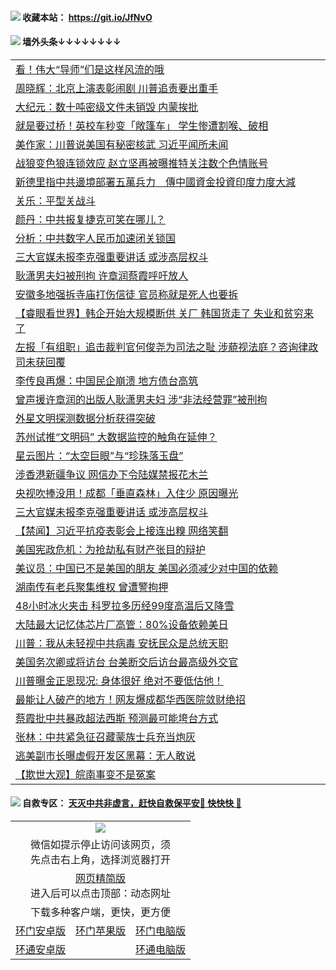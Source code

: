  #### <img src="https://img.icons8.com/color/48/000000/check-all.png"/> 收藏本站： https://git.io/JfNvO 


 #### <img src="https://img.icons8.com/color/48/000000/check-all.png"/> 墙外头条↓↓↓↓↓↓↓↓ 
<table>  
<tr><td colspan="2" align="left"><a href="https://dwkts8awlbkd7.cloudfront.net/?name=c1222274&key=jdhvxawhshihitwk&from=gy1">看！伟大“导师”们是这样风流的哦</a></td></tr>
<tr><td colspan="2" align="left"><a href="https://dwkts8awlbkd7.cloudfront.net/?name=c1222271&key=jdhvxawhshihitwk&from=gy1">周晓辉：北京上演表彰闹剧 川普追责要出重手</a></td></tr>
<tr><td colspan="2" align="left"><a href="https://dwkts8awlbkd7.cloudfront.net/?name=c1222260&key=jdhvxawhshihitwk&from=gy1">大纪元：数十吨密级文件未销毁 内蒙挨批</a></td></tr>
<tr><td colspan="2" align="left"><a href="https://dwkts8awlbkd7.cloudfront.net/?name=c1222273&key=jdhvxawhshihitwk&from=gy1">就是要过桥！英校车秒变「敞篷车」 学生惨遭割喉、破相</a></td></tr>
<tr><td colspan="2" align="left"><a href="https://dwkts8awlbkd7.cloudfront.net/?name=c1222259&key=jdhvxawhshihitwk&from=gy1">美作家：川普说美国有秘密核武 习近平闻所未闻</a></td></tr>
<tr><td colspan="2" align="left"><a href="https://dwkts8awlbkd7.cloudfront.net/?name=c1222248&key=jdhvxawhshihitwk&from=gy1">战狼变色狼连锁效应 赵立坚再被曝推特关注数个色情账号</a></td></tr>
<tr><td colspan="2" align="left"><a href="https://dwkts8awlbkd7.cloudfront.net/?name=c1222263&key=jdhvxawhshihitwk&from=gy1">新德里指中共邊境部署五萬兵力　傳中國資金投資印度力度大減</a></td></tr>
<tr><td colspan="2" align="left"><a href="https://dwkts8awlbkd7.cloudfront.net/?name=c1222272&key=jdhvxawhshihitwk&from=gy1">关乐：平型关战斗</a></td></tr>
<tr><td colspan="2" align="left"><a href="https://dwkts8awlbkd7.cloudfront.net/?name=c1222230&key=jdhvxawhshihitwk&from=gy1">颜丹：中共报复捷克可笑在哪儿？</a></td></tr>
<tr><td colspan="2" align="left"><a href="https://dwkts8awlbkd7.cloudfront.net/?name=c1222270&key=jdhvxawhshihitwk&from=gy1">分析：中共数字人民币加速闭关锁国</a></td></tr>
<tr><td colspan="2" align="left"><a href="https://dwkts8awlbkd7.cloudfront.net/?name=c1222219&key=jdhvxawhshihitwk&from=gy1">三大官媒未报李克强重要讲话 或涉高层权斗</a></td></tr>
<tr><td colspan="2" align="left"><a href="https://dwkts8awlbkd7.cloudfront.net/?name=c1222202&key=jdhvxawhshihitwk&from=gy1">耿潇男夫妇被刑拘 许章润蔡霞呼吁放人</a></td></tr>
<tr><td colspan="2" align="left"><a href="https://dwkts8awlbkd7.cloudfront.net/?name=c1222257&key=jdhvxawhshihitwk&from=gy1">安徽多地强拆寺庙打伤信徒 官员称就是死人也要拆</a></td></tr>
<tr><td colspan="2" align="left"><a href="https://dwkts8awlbkd7.cloudfront.net/?name=c1222209&key=jdhvxawhshihitwk&from=gy1">【睿眼看世界】韩企开始大规模断供 关厂 韩国货走了 失业和贫穷来了</a></td></tr>
<tr><td colspan="2" align="left"><a href="https://dwkts8awlbkd7.cloudfront.net/?name=c1222262&key=jdhvxawhshihitwk&from=gy1">左报「有组职」追击裁判官何俊尧为司法之耻 涉藐视法庭？咨询律政司未获回覆</a></td></tr>
<tr><td colspan="2" align="left"><a href="https://dwkts8awlbkd7.cloudfront.net/?name=c1222223&key=jdhvxawhshihitwk&from=gy1">李传良再爆：中国民企崩溃 地方债台高筑</a></td></tr>
<tr><td colspan="2" align="left"><a href="https://dwkts8awlbkd7.cloudfront.net/?name=c1222204&key=jdhvxawhshihitwk&from=gy1">曾声援许章润的出版人耿潇男夫妇 涉“非法经营罪”被刑拘</a></td></tr>
<tr><td colspan="2" align="left"><a href="https://dwkts8awlbkd7.cloudfront.net/?name=c1222241&key=jdhvxawhshihitwk&from=gy1">外星文明探测数据分析获得突破</a></td></tr>
<tr><td colspan="2" align="left"><a href="https://dwkts8awlbkd7.cloudfront.net/?name=c1222200&key=jdhvxawhshihitwk&from=gy1">苏州试推“文明码” 大数据监控的触角在延伸？</a></td></tr>
<tr><td colspan="2" align="left"><a href="https://dwkts8awlbkd7.cloudfront.net/?name=c1222243&key=jdhvxawhshihitwk&from=gy1">星云图片：“太空巨眼”与“珍珠落玉盘”</a></td></tr>
<tr><td colspan="2" align="left"><a href="https://dwkts8awlbkd7.cloudfront.net/?name=c1222269&key=jdhvxawhshihitwk&from=gy1">涉香港新疆争议 网信办下令陆媒禁报花木兰</a></td></tr>
<tr><td colspan="2" align="left"><a href="https://dwkts8awlbkd7.cloudfront.net/?name=c1222255&key=jdhvxawhshihitwk&from=gy1">央视吹捧没用！成都「垂直森林」入住少 原因曝光</a></td></tr>
<tr><td colspan="2" align="left"><a href="https://dwkts8awlbkd7.cloudfront.net/?name=c1222238&key=jdhvxawhshihitwk&from=gy1">三大官媒未报李克强重要讲话 或涉高层权斗</a></td></tr>
<tr><td colspan="2" align="left"><a href="https://dwkts8awlbkd7.cloudfront.net/?name=c1222278&key=jdhvxawhshihitwk&from=gy1">【禁闻】习近平抗疫表彰会上接连出糗 网络笑翻</a></td></tr>
<tr><td colspan="2" align="left"><a href="https://dwkts8awlbkd7.cloudfront.net/?name=c1222226&key=jdhvxawhshihitwk&from=gy1">美国宪政危机：为抢劫私有财产张目的辩护</a></td></tr>
<tr><td colspan="2" align="left"><a href="https://dwkts8awlbkd7.cloudfront.net/?name=c1222261&key=jdhvxawhshihitwk&from=gy1">美议员：中国已不是美国的朋友 美国必须减少对中国的依赖</a></td></tr>
<tr><td colspan="2" align="left"><a href="https://dwkts8awlbkd7.cloudfront.net/?name=c1222213&key=jdhvxawhshihitwk&from=gy1">湖南传有老兵聚集维权 曾遭警拘押</a></td></tr>
<tr><td colspan="2" align="left"><a href="https://dwkts8awlbkd7.cloudfront.net/?name=c1222236&key=jdhvxawhshihitwk&from=gy1">48小时冰火夹击 科罗拉多历经99度高温后又降雪</a></td></tr>
<tr><td colspan="2" align="left"><a href="https://dwkts8awlbkd7.cloudfront.net/?name=c1222220&key=jdhvxawhshihitwk&from=gy1">大陆最大记忆体芯片厂高管：80%设备依赖美日</a></td></tr>
<tr><td colspan="2" align="left"><a href="https://dwkts8awlbkd7.cloudfront.net/?name=c1222258&key=jdhvxawhshihitwk&from=gy1">川普：我从未轻视中共病毒 安抚民众是总统天职</a></td></tr>
<tr><td colspan="2" align="left"><a href="https://dwkts8awlbkd7.cloudfront.net/?name=c1222210&key=jdhvxawhshihitwk&from=gy1">美国务次卿或将访台 台美断交后访台最高级外交官</a></td></tr>
<tr><td colspan="2" align="left"><a href="https://dwkts8awlbkd7.cloudfront.net/?name=c1222234&key=jdhvxawhshihitwk&from=gy1">川普曝金正恩现况: 身体很好 绝对不要低估他！</a></td></tr>
<tr><td colspan="2" align="left"><a href="https://dwkts8awlbkd7.cloudfront.net/?name=c1222256&key=jdhvxawhshihitwk&from=gy1">最能让人破产的地方！网友爆成都华西医院敛财绝招</a></td></tr>
<tr><td colspan="2" align="left"><a href="https://dwkts8awlbkd7.cloudfront.net/?name=c1222268&key=jdhvxawhshihitwk&from=gy1">蔡霞批中共暴政超法西斯 预测最可能垮台方式</a></td></tr>
<tr><td colspan="2" align="left"><a href="https://dwkts8awlbkd7.cloudfront.net/?name=c1222228&key=jdhvxawhshihitwk&from=gy1">张林：中共紧急征召藏蒙族士兵充当炮灰</a></td></tr>
<tr><td colspan="2" align="left"><a href="https://dwkts8awlbkd7.cloudfront.net/?name=c1222281&key=jdhvxawhshihitwk&from=gy1">逃美副市长曝虚假开发区黑幕：无人敢说</a></td></tr>
<tr><td colspan="2" align="left"><a href="https://dwkts8awlbkd7.cloudfront.net/?name=c1222282&key=jdhvxawhshihitwk&from=gy1">【欺世大观】皖南事变不是冤案</a></td></tr>

  </table>
  
  
 #### <img src="https://img.icons8.com/color/48/000000/check-all.png"/> 自救专区： [天灭中共非虚言，赶快自救保平安🍎 快快快 📩](https://github.com/pwgy/td/blob/master/README.md)
  
  <table>
  <tr>
    <td colspan="3" align="center"><img src="https://cdn.jsdelivr.net/gh/opipe/up/oGate65.jpg"/></td>
  </tr>
  <tr>
    <td colspan="3" align="center">微信如提示停止访问该网页，须<br/>先点击右上角，选择浏览器打开</td>
  <tr>
  <tr>
    <td colspan="3" align="center"><a href="https://gitcdn.xyz/cdn/otiny/up/master/show005.htm">网页精简版</a><br/>进入后可以点击顶部：动态网址</td>
  </tr>
  <tr>
    <td colspan="3" align="center">下载多种客户端，更快，更方便</td>
  <tr>
  <tr>
    <td align="center"><a href="https://cdn.jsdelivr.net/gh/opipe/up/oGatea.apk">环门安卓版</a></td>
    <td align="center"><a href="https://x.co/odisk">环门苹果版</a></td>
    <td align="center"><a href="https://cdn.jsdelivr.net/gh/opipe/up/oGate.zip">环门电脑版</a></td>
  </tr>
  <tr>
    <td align="center"><a href="https://cdn.jsdelivr.net/gh/opipe/up/oPipe.apk">环通安卓版</a></td>
    <td align="center"></td>
    <td align="center"><a href="https://raw.githubusercontent.com/opipe/up/master/oPipe.zip">环通电脑版</a></td>
  </tr>
  
</table>
